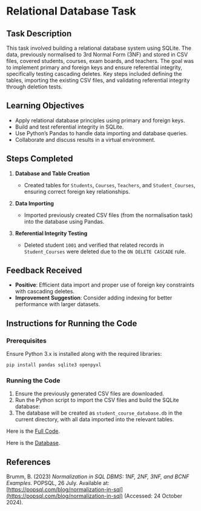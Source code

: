 # Relational Database Task

## Task Description

This task involved building a relational database system using SQLite. The data, previously normalised to 3rd Normal Form (3NF) and stored in CSV files, covered students, courses, exam boards, and teachers. The goal was to implement primary and foreign keys and ensure referential integrity, specifically testing cascading deletes. Key steps included defining the tables, importing the existing CSV files, and validating referential integrity through deletion tests.

## Learning Objectives

- Apply relational database principles using primary and foreign keys.
- Build and test referential integrity in SQLite.
- Use Python’s Pandas to handle data importing and database queries.
- Collaborate and discuss results in a virtual environment.

## Steps Completed

1. **Database and Table Creation**  
   - Created tables for `Students`, `Courses`, `Teachers`, and `Student_Courses`, ensuring correct foreign key relationships.

2. **Data Importing**  
   - Imported previously created CSV files (from the normalisation task) into the database using Pandas.

3. **Referential Integrity Testing**  
   - Deleted student `1001` and verified that related records in `Student_Courses` were deleted due to the `ON DELETE CASCADE` rule.

## Feedback Received

- **Positive**: Efficient data import and proper use of foreign key constraints with cascading deletes.
- **Improvement Suggestion**: Consider adding indexing for better performance with larger datasets.

## Instructions for Running the Code

### Prerequisites

Ensure Python 3.x is installed along with the required libraries:
```bash
pip install pandas sqlite3 openpyxl
```

### Running the Code

1. Ensure the previously generated CSV files are downloaded.
2. Run the Python script to import the CSV files and build the SQLite database:
3. The database will be created as `student_course_database.db` in the current directory, with all data imported into the relevant tables.

Here is the [Full Code](Deciphering_Big_Data/Individual_Work/Data_Build/data-build.py).

Here is the [Database]([Deciphering_Big_Data/Individual_Work/Data_Build/student_course_database.db](https://github.com/reece-lance/eportfolio/blob/main/Deciphering_Big_Data/Individual_Work/Data_Build/student_course_database.db)).

## References

Brumm, B. (2023) *Normalization in SQL DBMS: 1NF, 2NF, 3NF, and BCNF Examples*. POPSQL, 26 July. Available at: [https://popsql.com/blog/normalization-in-sql](https://popsql.com/blog/normalization-in-sql) (Accessed: 24 October 2024).

